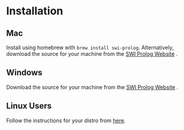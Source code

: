 # Installation

## Mac

Install using homebrew with `brew install swi-prolog`.
Alternatively, download the source for your machine from the [SWI Prolog Website](http://www.swi-prolog.org/download/devel) .

## Windows

Download the source for your machine from the [SWI Prolog Website](http://www.swi-prolog.org/download/devel) .

## Linux Users

Follow the instructions for your distro from [here](http://www.swi-prolog.org/build/unix.html).
